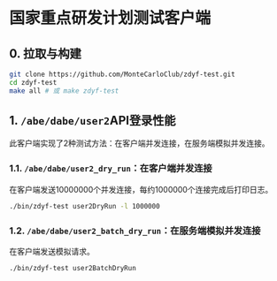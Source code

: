 # 国家重点研发计划测试客户端

## 0. 拉取与构建

```bash
git clone https://github.com/MonteCarloClub/zdyf-test.git
cd zdyf-test
make all # 或 make zdyf-test
```

## 1. `/abe/dabe/user2`API登录性能

此客户端实现了2种测试方法：在客户端并发连接，在服务端模拟并发连接。

### 1.1. `/abe/dabe/user2_dry_run`：在客户端并发连接

在客户端发送10000000个并发连接，每约1000000个连接完成后打印日志。

```bash
./bin/zdyf-test user2DryRun -l 1000000
```

### 1.2. `/abe/dabe/user2_batch_dry_run`：在服务端模拟并发连接

在客户端发送模拟请求。

```bash
./bin/zdyf-test user2BatchDryRun
```
